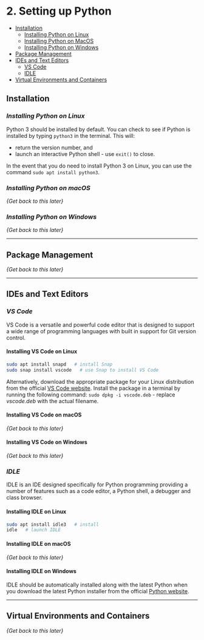 # 2. Setting up Python

- [Installation](#installation)
  - [Installing Python on Linux](#installing-python-on-linux)
  - [Installing Python on MacOS](#installing-python-on-macos)
  - [Installing Python on Windows](#installing-python-on-windows)
- [Package Management](#package-management)
- [IDEs and Text Editors](#ides-and-text-editors)
  - [VS Code](#vs-code)
  - [IDLE](#idle)
- [Virtual Environments and Containers](#virtual-environments-and-containers)

## Installation

### *Installing Python on Linux*

Python 3 should be installed by default. You can check to see if Python is installed by typing `python3` in the terminal. This will:

- return the version number, and
- launch an interactive Python shell - use `exit()` to close.

In the event that you do need to install Python 3 on Linux, you can use the command `sudo apt install python3`.

### *Installing Python on macOS*

*\{Get back to this later}*

### *Installing Python on Windows*

*\{Get back to this later}*

---

## Package Management

*\{Get back to this later}*

---

## IDEs and Text Editors

### *VS Code*

VS Code is a versatile and powerful code editor that is designed to support a wide range of programming languages with built in support for Git version control.

#### Installing VS Code on Linux

```bash
sudo apt install snapd   # install Snap
sudo snap install vscode   # use Snap to install VS Code
```

Alternatively, download the appropriate package for your Linux distribution from the official [VS Code website](https://code.visualstudio.com/download). Install the package in a terminal by running the following command: `sudo dpkg -i vscode.deb` - replace *vscode.deb* with the actual filename.

#### Installing VS Code on macOS

*\{Get back to this later}*

#### Installing VS Code on Windows

*\{Get back to this later}*

### *IDLE*

IDLE is an IDE designed specifically for Python programming providing a number of features such as a code editor, a Python shell, a debugger and class browser.

#### Installing IDLE on Linux

```bash
sudo apt install idle3   # install
idle   # launch IDLE
```

#### Installing IDLE on macOS

*\{Get back to this later}*

#### Installing IDLE on Windows

IDLE should be automatically installed along with the latest Python when you download the latest Python installer from the official [Python website](https://www.python.org).

---

## Virtual Environments and Containers

*\{Get back to this later}*
